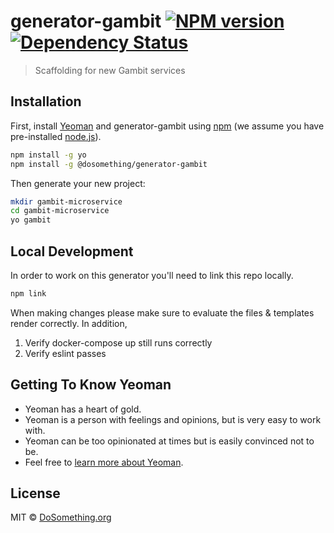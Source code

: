 # generator-gambit [![NPM version][npm-image]][npm-url] [![Dependency Status][daviddm-image]][daviddm-url]
> Scaffolding for new Gambit services

## Installation

First, install [Yeoman](http://yeoman.io) and generator-gambit using [npm](https://www.npmjs.com/) (we assume you have pre-installed [node.js](https://nodejs.org/)).

```bash
npm install -g yo
npm install -g @dosomething/generator-gambit
```

Then generate your new project:

```bash
mkdir gambit-microservice
cd gambit-microservice
yo gambit
```

## Local Development

In order to work on this generator you'll need to link this repo locally.

```bash
npm link
```

When making changes please make sure to evaluate the files & templates render correctly.
In addition,
1. Verify docker-compose up still runs correctly
2. Verify eslint passes

## Getting To Know Yeoman

 * Yeoman has a heart of gold.
 * Yeoman is a person with feelings and opinions, but is very easy to work with.
 * Yeoman can be too opinionated at times but is easily convinced not to be.
 * Feel free to [learn more about Yeoman](http://yeoman.io/).

## License

MIT © [DoSomething.org]()


[npm-image]: https://badge.fury.io/js/generator-gambit.svg
[npm-url]: https://npmjs.org/package/generator-gambit
[daviddm-image]: https://david-dm.org/@dosomething/generator-gambit.svg?theme=shields.io
[daviddm-url]: https://david-dm.org/@dosomething/generator-gambit
